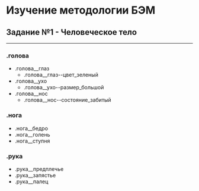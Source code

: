 # Изучение методологии БЭМ
## Задание №1 - Человеческое тело
---
### .голова
+ .голова__глаз
    - .голова__глаз--цвет_зеленый
+ .голова__ухо
    - .голова__ухо--размер_большой
+ .голова__нос
    - .голова__нос--состояние_забитый

### .нога
+ .нога__бедро
+ .нога__голень
+ .нога__ступня

### .рука
+ .рука__предплечье
+ .рука__запястье
+ .рука__палец
